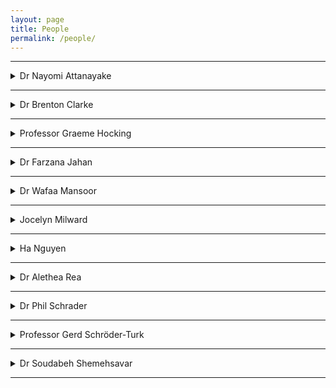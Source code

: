 ```yaml
---
layout: page
title: People
permalink: /people/
---
```


---
<details>
<summary>Dr Nayomi Attanayake</summary>

</details>

---

<details>
<summary>Dr Brenton Clarke</summary> 

[Brenton](http://profiles.murdoch.edu.au/myprofile/brenton-clarke/) has a role as an adjunct member of staff. He teaches/mentors 2 research students and having taught most of the statistics units in the past, before retirement, offers a friendly ear to current staff teaching statistics and also mathematics.  Brenton’s research is in both the mathematics of statistics and applied statistics. In addition, he has published two important monographs in the Wiley Series in Probability and Statistics, demonstrating his wealth of knowledge in the area.
</details>

---

<details>
<summary>Professor Graeme Hocking</summary>

[Graeme](http://profiles.murdoch.edu.au/myprofile/graeme-hocking/) has taught units at all levels from first-year through to Honours. He teaches units in calculus, algebra and mathematical modelling and enjoys introducing students to the utility of mathematics across a variety of areas of science, from environmental science, biology, physiology and aerodynamics to industrial processes. His research interests encompass “anything” that can be modelled (which he says is almost everything). In particular he is interested in environmental fluid dynamics and improving industrial/community efficiency using mathematics. He is an Honorary Fellow and life member of the Australian Mathematical Society for his services to the mathematics community, and has been on the Council of AustMS and the Executive of ANZIAM (Aust. And NZ Industrial and Applied Mathematics Division of AustMS) for the last 10 years, including a 10 year term as Chief Editor of the ANZIAM Journal and two years as Chair of the Society.
</details>

---

<details>
<summary>Dr Farzana Jahan</summary>

[Farzana](http://profiles.murdoch.edu.au/myprofile/farzana-jahan/) currently teaches second year units on biostatistical methods and applied statistics, a third year unit on advanced statistical design and data analysis, helps coordinate and teach a first year statistics unit with a large multidisciplinary cohort, and teaches data analytics to masters students.  She identifies herself as a Statistician and Data Scientist. In her research she collaborates with people from different discipline such as health, ecology, environment, education, and business by applying her statistical knowledge and modelling techniques in solving real world problems. In methodological aspects, her research interest is spatial data analysis using Bayesian statistics.
</details>

---

<details>
<summary>Dr Wafaa Mansoor</summary>

[Wafaa](http://profiles.murdoch.edu.au/myprofile/wafaa-mansoor/)
</details>

---

<details>
<summary>Jocelyn Milward</summary>

[Jocelyn](http://profiles.murdoch.edu.au/myprofile/jocelyn-milward/) has been a casual tutor at Murdoch since 2006. During that time she has consistently tutored first-year maths units – mostly MAS164 and MAS182 and their Open University equivalents.
</details>

---

<details>
<summary>Ha Nguyen</summary>

[Ha](http://profiles.murdoch.edu.au/myprofile/ha-nguyen/)
</details>

---

<details>
<summary>Dr Alethea Rea</summary>

</details>

---

<details>
<summary>Dr Phil Schrader</summary>

[Phil](http://profiles.murdoch.edu.au/myprofile/phil-schrader/) currently teaches a first-year unit on discrete maths and logic. Phil's research uses techniques from mathematical analysis to study the geometry of curves and surfaces, including what happens to them when we deform them using gradient flows, and what we can learn about their fundamental properties from these flows. Find out more on [Phil's personal webpage](http://philschrad.github.io).
</details>

---

<details>
<summary>Professor Gerd Schröder-Turk</summary>

[Gerd](http://profiles.murdoch.edu.au/myprofile/gerd-schroeder-turk/) currently teaches a second-year calculus unit and a third-year computational modelling units in Murdoch's mathematics curriculum. Gerd's research uses computational and geometric modelling to study nanomaterials and biological materials, such as the complex 3D nanostructures that some butterflies use to create green reflections. Gerd is also a member of Murdoch University's Senate and of the National Executive of the Australian Institute of Physics. Find out more about Gerd on his [personal webpage](http://gerdschroeder-turk.org).
</details>

---

<details>
<summary>Dr Soudabeh Shemehsavar</summary>

[Sodi](http://profiles.murdoch.edu.au/myprofile/soudabeh-shemehsavar/)
has taught many probability and statistics units in the past and will teach the third-year unit Time Series Analysis in 2023.  Her research is in a variety of areas including Statistical Learning Methods, Survival Analysis, Maintenance policies, and Stochastic processes and their application in industry, medicine and economics.
</details>


---


